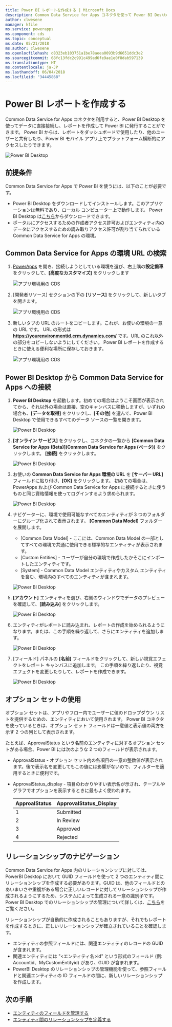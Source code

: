 ```yaml
---
title: Power BI レポートを作成する | Microsoft Docs
description: Common Data Service for Apps コネクタを使って Power BI Desktop からデータに接続します。
author: clwesene
manager: kfile
ms.service: powerapps
ms.component: cds
ms.topic: conceptual
ms.date: 05/21/2018
ms.author: clwesene
ms.openlocfilehash: d8323eb103751a1be78aeea0093b9d6651ddc3e2
ms.sourcegitcommit: 68fc13fdc2c991c499ad6fe9ae1e0f8dab597139
ms.translationtype: HT
ms.contentlocale: ja-JP
ms.lasthandoff: 06/04/2018
ms.locfileid: "34445868"
---
```

# <a name="create-a-power-bi-report"></a>Power BI レポートを作成する
Common Data Service for Apps コネクタを利用すると、Power BI Desktop を使ってデータに直接接続し、レポートを作成して Power BI に発行することができます。 Power BI からは、レポートをダッシュボードで使用したり、他のユーザーと共有したり、Power BI モバイル アプリ上でプラットフォーム横断的にアクセスしたりできます。

![Power BI Desktop](./media/data-platform-cds-powerbi-connector/PBIDesktop.png "Power BI Desktop")

## <a name="prerequisites"></a>前提条件

Common Data Service for Apps で Power BI を使うには、以下のことが必要です。

* Power BI Desktop をダウンロードしてインストールします。このアプリケーションは無料であり、ローカル コンピューター上で動作します。 Power BI Desktop は[こちら](https://powerbi.microsoft.com/desktop/)からダウンロードできます。
* ポータルにアクセスするための作成者アクセス許可およびエンティティ内のデータにアクセスするための読み取りアクセス許可が割り当てられている Common Data Service for Apps の環境。

## <a name="finding-your-common-data-service-for-apps-environment-url"></a>Common Data Service for Apps の環境 URL の検索

1. [PowerApps](https://web.powerapps.com) を開き、接続しようとしている環境を選び、右上隅の**設定歯車**をクリックして、**[高度なカスタマイズ]** をクリックします

    ![アプリ環境用の CDS](./media/data-platform-cds-powerbi-connector/CDSEnv1.png "アプリ環境用の CDS")

2. [開発者リソース] セクションの下の **[リソース]** をクリックして、新しいタブを開きます。

    ![アプリ環境用の CDS](./media/data-platform-cds-powerbi-connector/CDSEnv2.png "アプリ環境用の CDS")

3. 新しいタブの URL のルートをコピーします。これが、お使いの環境の一意の URL です。 URL の形式は **https://yourenvironmentid.crm.dynamics.com/** です。URL のこれ以外の部分をコピーしないようにしてください。 Power BI レポートを作成するときに使える便利な場所に保存しておきます。

    ![アプリ環境用の CDS](./media/data-platform-cds-powerbi-connector/CDSEnv3.png "アプリ環境用の CDS")

## <a name="connecting-to-common-data-service-for-apps-from-power-bi-desktop"></a>Power BI Desktop から Common Data Service for Apps への接続

1. **Power BI Desktop** を起動します。初めての場合はようこそ画面が表示されてから、それ以外の場合は直接、空のキャンバスに移動しますが、いずれの場合も、**[データを取得]** をクリックし、**[その他]** を選んで、Power BI Desktop で使用できるすべてのデータ ソースの一覧を開きます。

    ![Power BI Desktop](./media/data-platform-cds-powerbi-connector/CreateReport1.png "Power BI Desktop")

2. **[オンライン サービス]** をクリックし、コネクタの一覧から **[Common Data Service for Apps (Beta)]\(Common Data Service for Apps (ベータ)\)** をクリックします。 **[接続]** をクリックします。

    ![Power BI Desktop](./media/data-platform-cds-powerbi-connector/CreateReport2.png "Power BI Desktop")

3. お使いの **Common Data Service for Apps 環境の URL** を **[サーバー URL]** フィールドに貼り付け、**[OK]** をクリックします。 初めての場合は、PowerApps および Common Data Service for Apps に接続するときに使うものと同じ資格情報を使ってログインするよう求められます。

    ![Power BI Desktop](./media/data-platform-cds-powerbi-connector/CreateReport3.png "Power BI Desktop")

4. ナビゲーターに、環境で使用可能なすべてのエンティティが 3 つのフォルダーにグループ化されて表示されます。 **[Common Data Model]** フォルダーを展開します。

    * [Common Data Model] - ここには、Common Data Model の一部としてすべての環境で共通に使用できる標準的なエンティティが表示されます。
    * [Custom Entities] - ユーザーが自分の環境で作成したかそこにインポートしたエンティティです。
    * [System] - Common Data Model エンティティやカスタム エンティティを含む、環境内のすべてのエンティティが含まれます。

    ![Power BI Desktop](./media/data-platform-cds-powerbi-connector/CreateReport4.png "Power BI Desktop")

5. **[アカウント]** エンティティを選び、右側のウィンドウでデータのプレビューを確認して、**[読み込み]** をクリックします。

    ![Power BI Desktop](./media/data-platform-cds-powerbi-connector/CreateReport5.png "Power BI Desktop")

6. エンティティがレポートに読み込まれ、レポートの作成を始められるようになります。または、この手順を繰り返して、さらにエンティティを追加します。

    ![Power BI Desktop](./media/data-platform-cds-powerbi-connector/CreateReport6.png "Power BI Desktop")

7. [フィールド] パネルの **[名前]** フィールドをクリックして、新しい視覚エフェクトをレポート キャンバスに追加します。 この手順を繰り返したり、視覚エフェクトを変更したりして、レポートを作成できます。

    ![Power BI Desktop](./media/data-platform-cds-powerbi-connector/CreateReport7.png "Power BI Desktop")


## <a name="using-option-sets"></a>オプション セットの使用

オプション セットは、アプリやフロー内でユーザーに値のドロップダウン リストを提供するための、エンティティにおいて使用されます。 Power BI コネクタを使っているときは、オプション セット フィールドは一意値と表示値の両方を示す 2 つの列として表示されます。

たとえば、ApprovalStatus という名前のエンティティに対するオプション セットがある場合、Power BI には次のような 2 つのフィールドが表示されます。

* ApprovalStatus - オプション セット内の各項目の一意の整数値が表示されます。後で表示名を変更してもこの値には影響がないので、フィルターを適用するときに便利です。
* ApprovalStatus_display - 項目のわかりやすい表示名が示され、テーブルやグラフでオプションを表示するときに最もよく使われます。

    |ApproalStatus|ApprovalStatus_Display|
    |---------|---------|
    1|Submitted
    2|In Review
    3|Approved
    4|Rejected

## <a name="navigating-relationships"></a>リレーションシップのナビゲーション

Common Data Service for Apps 内のリレーションシップに対しては、PowerBI Desktop において GUID フィールドを使って 2 つのエンティティ間にリレーションシップを作成する必要があります。GUID は、他のフィールドとのあいまいさや重複がある場合に正しいレコードに対してリレーションシップが作成されるようにするため、システムによって生成される一意の識別子です。 Power BI Desktop でのリレーションシップの管理について詳しくは、[こちら](https://docs.microsoft.com/power-bi/desktop-create-and-manage-relationships)をご覧ください。

リレーションシップが自動的に作成されることもありますが、それでもレポートを作成するときに、正しいリレーションシップが確立されていることを確認します。

* エンティティの参照フィールドには、関連エンティティのレコードの GUID が含まれます。
* 関連エンティティには "<エンティティ名>id" という形式のフィールド (例: Accountid、MyCustomEntityid) があり、GUID が含まれます。
* PowerBI Desktop のリレーションシップの管理機能を使って、参照フィールドと関連エンティティの ID フィールドの間に、新しいリレーションシップを作成します。


## <a name="next-steps"></a>次の手順
* [エンティティのフィールドを管理する](data-platform-manage-fields.md)
* [エンティティ間のリレーションシップを定義する](data-platform-entity-lookup.md)


